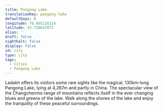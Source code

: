 ```yaml
---
title: Pangong Lake
translationKey: pangong-lake
defaultDays: 0
longitude: 78.665216314
latitude: 33.758647071
alias: ''
draft: false
nighthalt: false
display: false
id: city
type: city
tags:
  - Cities
  - Pangong Lake
---
```

Ladakh offers its visitors some rare sights like the magical, 130km-long Pangong Lake, lying at 4,267m and partly in China. The spectacular view of the Changchenmo range of mountains reflects itself in the ever changing blues and greens of the lake. Walk along the shores of the lake and enjoy the tranquility of these peaceful surroundings.